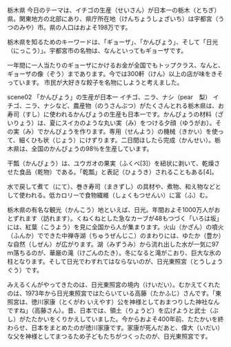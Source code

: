 栃木県
今日のテーマは、イチゴの生産（せいさん）が日本一の栃木（とちぎ）県。関東地方の北部にあり、県庁所在地（けんちょうしょざいち）は宇都宮（うつのみや）市。県の人口はおよそ198万です。

栃木県を知るためのキーワードは、「ギョーザ」、「かんぴょう」、そして「日光（にっこう）」。宇都宮市の名物は、なんといってもギョーザです。

一年間に一人当たりのギョーザにかけるお金が全国でもトップクラス、なんと、ギョーザの像（ぞう）まであります。今では300軒（けん）以上の店が味をきそっています。
市民が大好きな餃子を名物にしようと考えました。

scene02 「かんぴょう」の生産が日本一
イチゴ、ニラ、ナシ（pear　梨）
イチゴ、ニラ、ナシなど、農産物（のうさんぶつ）がたくさんとれる栃木県は、お寿司（すし）に使われるかんぴょうの生産も日本一です。かんぴょうの材料（ざいりょう）は、夏にスイカのような丸い実（み）をつける夕顔（ゆうがお）。その実（み）でかんぴょうを作ります。専用（せんよう）の機械（きかい）を使って、細くひも状（じょう）にけずります。二日間ほしたら完成（かんせい）。栃木県は、全国のかんぴょうの98％を生産しています。

干瓢（かんぴょう）は、ユウガオの果実（ふくべ[3]）を紐状に剥いて、乾燥させた食品（乾物）である。「乾瓢」と表記（ひょうき）されることもある[4]。

水で戻して煮て（にて）、巻き寿司（まきずし）の具材や、煮物、和え物などとして使われる。低カロリーで食物繊維（しょくもつせんい）に富（ふ）む。

栃木県の有名な観光（かんこう）地といえば、日光。年間およそ1000万人がおとずれます（訪れます）。くねくねとした急なカーブが48もつづく「いろは坂」には、紅葉（こうよう）を見に全国から人が集まります。火山（かざん）の噴火（ふんか）でできた中禅寺湖（ちゅうぜんじこ）のまわりには、ゆたか（豊か）な自然（しぜん）が広がります。湖（みずうみ）から流れ出した水が一気に97ｍ落ちるのが、華厳の滝（けごんのたき）。冬になると滝がこおり、巨大な氷の柱となります。そして日光でわすれてはならないのが、日光東照宮（とうしょうぐう）です。

みえるくんがやってきたのは、日光東照宮の境内（けいだい）。むかえてくれたのは、1973年から日光東照宮ではたらいている高藤（たかふじ）さんです。「東照宮は、徳川家康（とくがわ いえやす）公を神様としておまつりした神社なんですね」（高藤さん）。昔、日本では、領土（りょうど）を広げようと武士（ぶし）がたたかいをくりかえしていました。今からおよそ400年前、たたかいを終わらせ、日本をまとめたのが徳川家康です。家康が死んだあと、偉大（いだい）な父を神様としてまつるため子どもたちがつくったのが、日光東照宮です。


